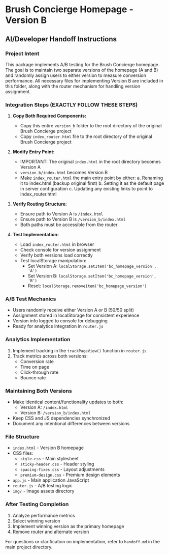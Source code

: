 # Brush Concierge Homepage - Version B

## AI/Developer Handoff Instructions

### Project Intent
This package implements A/B testing for the Brush Concierge homepage. The goal is to maintain two separate versions of the homepage (A and B) and randomly assign users to either version to measure conversion performance. All necessary files for implementing Version B are included in this folder, along with the router mechanism for handling version assignment.

### Integration Steps (EXACTLY FOLLOW THESE STEPS)
1. **Copy Both Required Components:**
   - Copy this entire `version_b` folder to the root directory of the original Brush Concierge project
   - Copy `index_router.html` file to the root directory of the original Brush Concierge project

2. **Modify Entry Point:**
   - IMPORTANT: The original `index.html` in the root directory becomes Version A
   - `version_b/index.html` becomes Version B
   - Make `index_router.html` the main entry point by either:
     a. Renaming it to index.html (backup original first)
     b. Setting it as the default page in server configuration
     c. Updating any existing links to point to index_router.html

3. **Verify Routing Structure:**
   - Ensure path to Version A is `/index.html`
   - Ensure path to Version B is `/version_b/index.html`
   - Both paths must be accessible from the router

4. **Test Implementation:**
   - Load `index_router.html` in browser
   - Check console for version assignment
   - Verify both versions load correctly
   - Test localStorage manipulation:
     - Set Version A: `localStorage.setItem('bc_homepage_version', 'A')`
     - Set Version B: `localStorage.setItem('bc_homepage_version', 'B')`
     - Reset: `localStorage.removeItem('bc_homepage_version')`

### A/B Test Mechanics
- Users randomly receive either Version A or B (50/50 split)
- Assignment stored in localStorage for consistent experience
- Version info logged to console for debugging
- Ready for analytics integration in `router.js`

### Analytics Implementation
1. Implement tracking in the `trackPageView()` function in `router.js`
2. Track metrics across both versions:
   - Conversion rate
   - Time on page
   - Click-through rate
   - Bounce rate

### Maintaining Both Versions
- Make identical content/functionality updates to both:
  - Version A: `/index.html`
  - Version B: `/version_b/index.html`
- Keep CSS and JS dependencies synchronized
- Document any intentional differences between versions

### File Structure
- `index.html` - Version B homepage
- CSS files:
  - `style.css` - Main stylesheet
  - `sticky-header.css` - Header styling
  - `spacing-fixes.css` - Layout adjustments
  - `premium-design.css` - Premium design elements
- `app.js` - Main application JavaScript
- `router.js` - A/B testing logic
- `img/` - Image assets directory

### After Testing Completion
1. Analyze performance metrics
2. Select winning version
3. Implement winning version as the primary homepage
4. Remove router and alternate version

For questions or clarification on implementation, refer to `handoff.md` in the main project directory.
